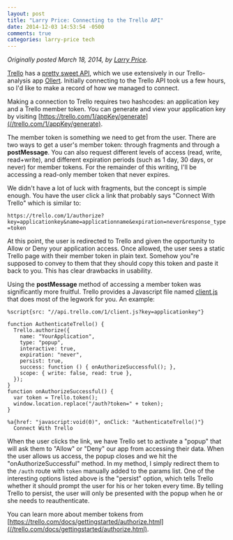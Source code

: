 ```yaml
---
layout: post
title: "Larry Price: Connecting to the Trello API"
date: 2014-12-03 14:53:54 -0500
comments: true
categories: larry-price tech
---
```


_Originally posted March 18, 2014, by [Larry Price](http://www.larry-price.com/blog/2014/03/18/connecting-to-the-trello-api/)._

[Trello](//trello.com) has a [pretty sweet API](//trello.com/docs/), which we use extensively in our Trello-analysis app [Ollert](//ollert.herokuapp.com). Initially connecting to the Trello API took us a few hours, so I'd like to make a record of how we managed to connect.

Making a connection to Trello requires two hashcodes: an application key and a Trello member token. You can generate and view your application key by visiting [https://trello.com/1/appKey/generate](//trello.com/1/appKey/generate).

The member token is something we need to get from the user. There are two ways to get a user's member token: through fragments and through a __postMessage__. You can also request different levels of access (read, write, read+write), and different expiration periods (such as 1 day, 30 days, or never) for member tokens. For the remainder of this writing, I'll be accessing a read-only member token that never expires.

We didn't have a lot of luck with fragments, but the concept is simple enough. You have the user click a link that probably says "Connect With Trello" which is similar to:

`https://trello.com/1/authorize?key=applicationkey&name=applicationname&expiration=never&response_type=token`

At this point, the user is redirected to Trello and given the opportunity to Allow or Deny your application access. Once allowed, the user sees a static Trello page with their member token in plain text. Somehow you"re supposed to convey to them that they should copy this token and paste it back to you. This has clear drawbacks in usability.

Using the __postMessage__ method of accessing a member token was significantly more fruitful. Trello provides a Javascript file named [client.js](https://trello.com/docs/gettingstarted/clientjs.html) that does most of the legwork for you. An example:

``` haml
%script{src: "//api.trello.com/1/client.js?key=applicationkey"}

function AuthenticateTrello() {
  Trello.authorize({
    name: "YourApplication",
    type: "popup",
    interactive: true,
    expiration: "never",
    persist: true,
    success: function () { onAuthorizeSuccessful(); },
    scope: { write: false, read: true },
  });
}
function onAuthorizeSuccessful() {
  var token = Trello.token();
  window.location.replace("/auth?token=" + token);
}

%a{href: "javascript:void(0)", onClick: "AuthenticateTrello()"}
  Connect With Trello
```

When the user clicks the link, we have Trello set to activate a "popup" that will ask them to "Allow" or "Deny" our app from accessing their data. When the user allows us access, the popup closes and we hit the "onAuthorizeSuccessful" method. In my method, I simply redirect them to the `/auth` route with `token` manually added to the params list. One of the interesting options listed above is the "persist" option, which tells Trello whether it should prompt the user for his or her token every time. By telling Trello to persist, the user will only be presented with the popup when he or she needs to reauthenticate.

You can learn more about member tokens from [https://trello.com/docs/gettingstarted/authorize.html](//trello.com/docs/gettingstarted/authorize.html).
